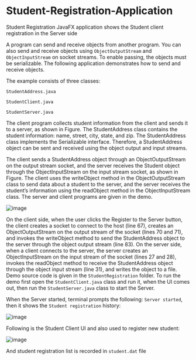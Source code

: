 # Student-Registration-Application
Student Registration JavaFX application shows the Student client registration in the Server side

A program can send and receive objects from another program. You can also send and receive objects using `ObjectOutputStream` and `ObjectInputStream` on socket streams. To enable passing, the objects must be serializable. The following application demonstrates how to send and receive objects. 

The example consists of three classes: 

`StudentAddress.java`

`StudentClient.java`

`StudentServer.java`

The client program collects student information from the client and sends it to a server, as shown in Figure.
The StudentAddress class contains the student information: name, street, city, state, and zip. The StudentAddress class implements the Serializable interface. Therefore, a StudentAddress object can be sent and received using the object output and input streams. 

The client sends a StudentAddress object through an ObjectOutputStream on the output stream socket, and the server receives the Student object through the ObjectInputStream on the input stream socket, as shown in Figure. The client uses the writeObject method in the ObjectOutputStream class to send data about a student to the server, and the server receives the student’s information using the readObject method in the ObjectInputStream class. The server and client programs are given in the demo. 

![image](https://user-images.githubusercontent.com/24220136/234778785-a496036c-0885-4244-9cb3-7cbfb644052e.png)

On the client side, when the user clicks the Register to the Server button, the client creates a socket to connect to the host (line 67), creates an ObjectOutputStream on the output stream of the socket (lines 70 and 71), and invokes the writeObject method to send the StudentAddress object to the server through the object output stream (line 83). On the server side, when a client connects to the server, the server creates an 
ObjectInputStream on the input stream of the socket (lines 27 and 28), invokes the readObject method to receive the StudentAddress object through the object input stream (line 31), and writes the object to a file. Demo source code is given in the `StudentRegistration` folder. To run the demo first open the `StudentClient.java` class and run it, when the UI comes out, then run the `StudentServer.java` class to start the Server. 

When the Server started, terminal prompts the following: `Server started`, then it shows the `Student registration` history:

![image](https://user-images.githubusercontent.com/24220136/234779287-0af56c36-4c12-4f57-a5c5-c6a13bf9693a.png)

Following is the Student Client UI and also used to register new student:

![image](https://user-images.githubusercontent.com/24220136/234779355-fa878943-5097-483c-9f66-fe0512d54fbc.png)

And student registration list is recorded in `student.dat` file


